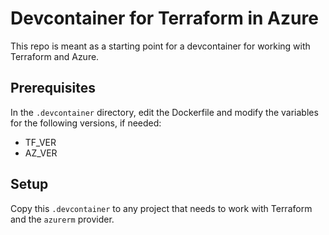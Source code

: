 # Devcontainer for Terraform in Azure

This repo is meant as a starting point for a devcontainer for working with Terraform and Azure.

## Prerequisites

In the `.devcontainer` directory, edit the Dockerfile and modify the variables for the following versions, if needed:

- TF_VER
- AZ_VER

## Setup

Copy this `.devcontainer` to any project that needs to work with Terraform and the `azurerm` provider.
